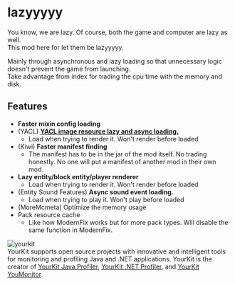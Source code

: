 # lazyyyyy
  
You know, we are lazy. Of course, both the game and computer are lazy as well.  
This mod here for let them be lazyyyyy.  
  
Mainly through asynchronous and lazy loading so that unnecessary logic doesn't prevent the game from launching.  
Take advantage from index for trading the cpu time with the memory and disk.  

## Features
- **Faster mixin config loading**
- (YACL) [**YACL image resource lazy and async loading.** ](https://github.com/isXander/YetAnotherConfigLib/issues/218)
    - Load when trying to render it. Won't render before loaded
- (Kiwi) **Faster manifest finding**
    - The manifest has to be in the jar of the mod itself. No trading honestly. No one will put a manifest of another mod in their own mod.
- **Lazy entity/block entity/player renderer**
    - Load when trying to render it. Won't render before loaded
- (Entity Sound Features) **Async sound event loading.**
    - Load when trying to play it. Won't play before loaded
- (MoreMcmeta) Optimize the memory usage
- Pack resource cache
    - Like how ModernFix works but for more pack types. Will disable the same function in ModernFix.
  
  
![yourkit](https://www.yourkit.com/images/yklogo.png)  
YourKit supports open source projects with innovative and intelligent tools
for monitoring and profiling Java and .NET applications.
YourKit is the creator of <a href="https://www.yourkit.com/java/profiler/">YourKit Java Profiler</a>,
<a href="https://www.yourkit.com/dotnet-profiler/">YourKit .NET Profiler</a>,
and <a href="https://www.yourkit.com/youmonitor/">YourKit YouMonitor</a>.
